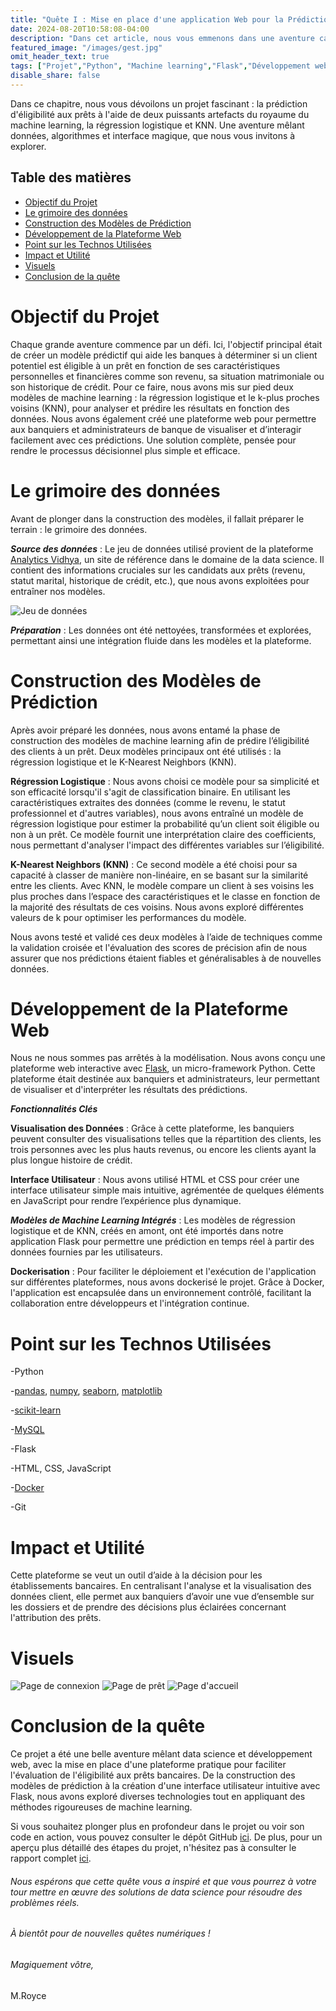 ```yaml
---
title: "Quête I : Mise en place d'une application Web pour la Prédiction d'Éligibilité aux Prêts avec Flask et Machine Learning"
date: 2024-08-20T10:58:08-04:00
description: "Dans cet article, nous vous emmenons dans une aventure captivante autour d'un projet de prédiction d'éligibilité aux prêts bancaires. Grâce à la magie du machine learning (régression logistique et KNN) et à la création d'une plateforme web avec Flask, nous avons pu construire un outil pratique pour les administrateurs de banque. Découvrez comment nous avons intégré des modèles prédictifs, visualisé les données clients, et déployé le tout avec Docker pour une solution complète et accessible."
featured_image: "/images/gest.jpg"
omit_header_text: true
tags: ["Projet","Python", "Machine learning","Flask","Développement web", "Docker", "Sql"]
disable_share: false   
---
```

Dans ce chapitre, nous vous dévoilons un projet fascinant : la prédiction d'éligibilité aux prêts à l'aide de deux puissants artefacts du royaume du machine learning, la régression logistique et KNN. Une aventure mêlant données, algorithmes et interface magique, que nous vous invitons à explorer.

## Table des matières
- [Objectif du Projet](#objectif-du-projet)
- [Le grimoire des données](#le-grimoire-des-données)
- [Construction des Modèles de Prédiction](#construction-des-modèles-de-prédiction)
- [Développement de la Plateforme Web](#développement-de-la-plateforme-web)
- [Point sur les Technos Utilisées](#point-sur-les-technos-utilisées)
- [Impact et Utilité](#impact-et-utilité)
- [Visuels](#visuels)
- [Conclusion de la quête](#conclusion-de-la-quête)

# Objectif du Projet

Chaque grande aventure commence par un défi. Ici, l'objectif principal était de créer un modèle prédictif qui aide les banques à déterminer si un client potentiel est éligible à un prêt en fonction de ses caractéristiques personnelles et financières comme son revenu, sa situation matrimoniale ou son historique de crédit. Pour ce faire, nous avons mis sur pied deux modèles de machine learning : la régression logistique et le k-plus proches voisins (KNN), pour analyser et prédire les résultats en fonction des données. Nous avons également créé une plateforme web pour permettre aux banquiers et administrateurs de banque de visualiser et d’interagir facilement avec ces prédictions. Une solution complète, pensée pour rendre le processus décisionnel plus simple et efficace.

# Le grimoire des données

Avant de plonger dans la construction des modèles, il fallait préparer le terrain : le grimoire des données.

***Source des données*** : Le jeu de données utilisé provient de la plateforme [Analytics Vidhya](https://www.analyticsvidhya.com/), un site de référence dans le domaine de la data science. Il contient des informations cruciales sur les candidats aux prêts (revenu, statut marital, historique de crédit, etc.), que nous avons exploitées pour entraîner nos modèles.

![Jeu de données](/images/dataset.png)

***Préparation*** : Les données ont été nettoyées, transformées et explorées, permettant ainsi une intégration fluide dans les modèles et la plateforme.

# Construction des Modèles de Prédiction

Après avoir préparé les données, nous avons entamé la phase de construction des modèles de machine learning afin de prédire l’éligibilité des clients à un prêt. Deux modèles principaux ont été utilisés : la régression logistique et le K-Nearest Neighbors (KNN).

**Régression Logistique** : Nous avons choisi ce modèle pour sa simplicité et son efficacité lorsqu'il s'agit de classification binaire. En utilisant les caractéristiques extraites des données (comme le revenu, le statut professionnel et d'autres variables), nous avons entraîné un modèle de régression logistique pour estimer la probabilité qu’un client soit éligible ou non à un prêt. Ce modèle fournit une interprétation claire des coefficients, nous permettant d'analyser l'impact des différentes variables sur l’éligibilité.

**K-Nearest Neighbors (KNN)** : Ce second modèle a été choisi pour sa capacité à classer de manière non-linéaire, en se basant sur la similarité entre les clients. Avec KNN, le modèle compare un client à ses voisins les plus proches dans l’espace des caractéristiques et le classe en fonction de la majorité des résultats de ces voisins. Nous avons exploré différentes valeurs de k pour optimiser les performances du modèle.

Nous avons testé et validé ces deux modèles à l’aide de techniques comme la validation croisée et l'évaluation des scores de précision afin de nous assurer que nos prédictions étaient fiables et généralisables à de nouvelles données.

# Développement de la Plateforme Web

Nous ne nous sommes pas arrêtés à la modélisation. Nous avons conçu une plateforme web interactive avec [Flask](https://flask.palletsprojects.com/en/3.0.x/), un micro-framework Python. Cette plateforme était destinée aux banquiers et administrateurs, leur permettant de visualiser et d'interpréter les résultats des prédictions.

***Fonctionnalités Clés***

**Visualisation des Données** : Grâce à cette plateforme, les banquiers peuvent consulter des visualisations telles que la répartition des clients, les trois personnes avec les plus hauts revenus, ou encore les clients ayant la plus longue histoire de crédit.

**Interface Utilisateur** : Nous avons utilisé HTML et CSS pour créer une interface utilisateur simple mais intuitive, agrémentée de quelques éléments en JavaScript pour rendre l’expérience plus dynamique.

***Modèles de Machine Learning Intégrés*** : Les modèles de régression logistique et de KNN, créés en amont, ont été importés dans notre application Flask pour permettre une prédiction en temps réel à partir des données fournies par les utilisateurs.

**Dockerisation** : Pour faciliter le déploiement et l'exécution de l'application sur différentes plateformes, nous avons dockerisé le projet. Grâce à Docker, l'application est encapsulée dans un environnement contrôlé, facilitant la collaboration entre développeurs et l'intégration continue.

# Point sur les Technos Utilisées

-Python

-[pandas](https://pandas.pydata.org/docs/getting_started/index.html), [numpy](https://numpy.org/doc/stable/user/whatisnumpy.html), [seaborn](https://seaborn.pydata.org/), [matplotlib](https://matplotlib.org/stable/users/index.html)

-[scikit-learn ](https://scikit-learn.org/stable/)

-[MySQL](https://dev.mysql.com/)

-Flask 

-HTML, CSS, JavaScript 

-[Docker](https://docs.docker.com/) 

-Git

# Impact et Utilité

Cette plateforme se veut un outil d’aide à la décision pour les établissements bancaires. En centralisant l'analyse et la visualisation des données client, elle permet aux banquiers d’avoir une vue d’ensemble sur les dossiers et de prendre des décisions plus éclairées concernant l'attribution des prêts.

# Visuels
![Page de connexion ](/images/RoybankpageConnexion.png)
![Page de prêt](/images/RoybankpageDemandePret.png)
![Page d'accueil](/images/RoybankpageAcc.png)

# Conclusion de la quête

Ce projet a été une belle aventure mêlant data science et développement web, avec la mise en place d'une plateforme pratique pour faciliter l'évaluation de l'éligibilité aux prêts bancaires. De la construction des modèles de prédiction à la création d'une interface utilisateur intuitive avec Flask, nous avons exploré diverses technologies tout en appliquant des méthodes rigoureuses de machine learning.

Si vous souhaitez plonger plus en profondeur dans le projet ou voir son code en action, vous pouvez consulter le dépôt GitHub [ici](https://github.com/Royce-LAYINDE/project_roy_bank_manager). De plus, pour un aperçu plus détaillé des étapes du projet, n'hésitez pas à consulter le rapport complet [ici](/documents/Rapport_Projet_Roybank_manager_byRoyce.pdf).

###### Nous espérons que cette quête vous a inspiré et que vous pourrez à votre tour mettre en œuvre des solutions de data science pour résoudre des problèmes réels. 

###### À bientôt pour de nouvelles quêtes numériques !
###### *Magiquement vôtre,*
M.Royce
